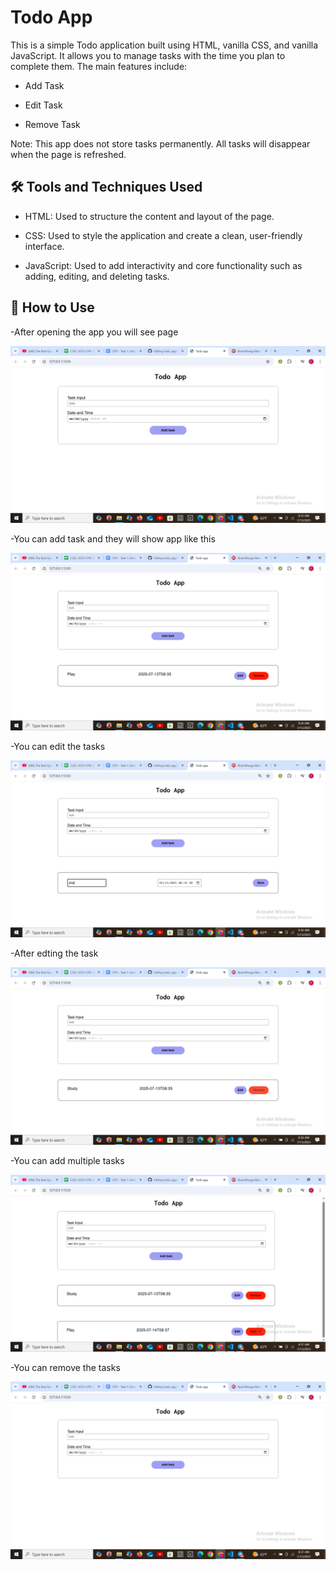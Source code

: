 
# Todo App

This is a simple Todo application built using HTML, vanilla CSS, and vanilla JavaScript. It allows you to manage tasks with the time you plan to complete them. The main features include:

* Add Task

* Edit Task

* Remove Task

Note: This app does not store tasks permanently. All tasks will disappear when the page is refreshed.

## 🛠️ Tools and Techniques Used
* HTML:
Used to structure the content and layout of the page.

* CSS:
Used to style the application and create a clean, user-friendly interface.

* JavaScript:
Used to add interactivity and core functionality such as adding, editing, and deleting tasks.

## 🚀 How to Use

-After  opening the app you will see page

![main page](images/Screenshot%20(121).png)

-You can add task and they will show app like this

![after a task is added](images/Screenshot%20(122).png)

-You can edit the tasks

![when editing the task](images/Screenshot%20(123).png)

-After edting the task

![This is after changing the play to study](images/Screenshot%20(124).png)

-You can add multiple tasks

![](images/Screenshot%20(125).png)

-You can remove the tasks

![after removing the tasks](images/Screenshot%20(126).png)
